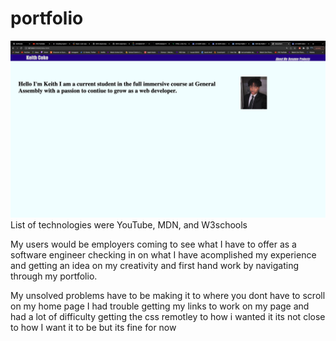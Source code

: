 # portfolio
![home page](/homepage.png)
List of technologies were YouTube, MDN, and W3schools

My users would be employers coming to see what I have to offer as a software engineer checking in on what I have acomplished my experience and getting an idea on my creativity and first hand work by navigating through my portfolio.

My unsolved problems have to be making it to where you dont have to scroll on my home page I had trouble getting my links to work on my page and had a lot of difficulty getting the css remotley to how i wanted it its not close to how I want it to be but its fine for now